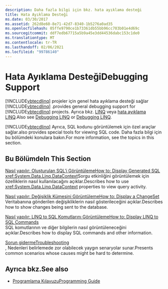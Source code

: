 ```yaml
---
description: Daha fazla bilgi için bkz. hata ayıklama desteği
title: Hata Ayıklama Desteği
ms.date: 03/30/2017
ms.assetid: 262d8e60-8e71-42d7-8340-1b5276a0ad35
ms.openlocfilehash: 05ffe9790ce1b73361db55bb96cc703b01e4d69c
ms.sourcegitcommit: ddf7edb67715a5b9a45e3dd44536dabc153c1de0
ms.translationtype: MT
ms.contentlocale: tr-TR
ms.lasthandoff: 02/06/2021
ms.locfileid: "99786140"
---
```

# <a name="debugging-support"></a><span data-ttu-id="60334-103">Hata Ayıklama Desteği</span><span class="sxs-lookup"><span data-stu-id="60334-103">Debugging Support</span></span>

[!INCLUDE[vbtecdlinq](../../../../../../includes/vbtecdlinq-md.md)] <span data-ttu-id="60334-104">projeler için genel hata ayıklama desteği sağlar [!INCLUDE[vbtecdlinq](../../../../../../includes/vbtecdlinq-md.md)] .</span><span class="sxs-lookup"><span data-stu-id="60334-104">provides general debugging support for [!INCLUDE[vbtecdlinq](../../../../../../includes/vbtecdlinq-md.md)] projects.</span></span>  <span data-ttu-id="60334-105">Ayrıca bkz. [LINQ](/visualstudio/debugger/debugging-linq) veya [hata ayıklama LINQ](/visualstudio/debugger/debugging-linq).</span><span class="sxs-lookup"><span data-stu-id="60334-105">Also see [Debugging LINQ](/visualstudio/debugger/debugging-linq) or [Debugging LINQ](/visualstudio/debugger/debugging-linq).</span></span>  
  
 [!INCLUDE[vbtecdlinq](../../../../../../includes/vbtecdlinq-md.md)] <span data-ttu-id="60334-106">Ayrıca, SQL kodunu görüntülemek için özel araçlar sağlar.</span><span class="sxs-lookup"><span data-stu-id="60334-106">also provides special tools for viewing SQL code.</span></span> <span data-ttu-id="60334-107">Daha fazla bilgi için bu bölümdeki konulara bakın.</span><span class="sxs-lookup"><span data-stu-id="60334-107">For more information, see the topics in this section.</span></span>  
  
## <a name="in-this-section"></a><span data-ttu-id="60334-108">Bu Bölümde</span><span class="sxs-lookup"><span data-stu-id="60334-108">In This Section</span></span>  

 [<span data-ttu-id="60334-109">Nasıl yapılır: Oluşturulan SQL’i Görüntüleme</span><span class="sxs-lookup"><span data-stu-id="60334-109">How to: Display Generated SQL</span></span>](how-to-display-generated-sql.md)  
 <span data-ttu-id="60334-110"><xref:System.Data.Linq.DataContext>Sorgu etkinliğini görüntülemek için özelliklerin nasıl kullanılacağını açıklar.</span><span class="sxs-lookup"><span data-stu-id="60334-110">Describes how to use <xref:System.Data.Linq.DataContext> properties to view query activity.</span></span>  
  
 [<span data-ttu-id="60334-111">Nasıl yapılır: Değişiklik Kümesini Görüntüleme</span><span class="sxs-lookup"><span data-stu-id="60334-111">How to: Display a ChangeSet</span></span>](how-to-display-a-changeset.md)  
 <span data-ttu-id="60334-112">Veritabanına gönderilen değişikliklerin nasıl gösterileceğini açıklar.</span><span class="sxs-lookup"><span data-stu-id="60334-112">Describes how to show changes being sent to the database.</span></span>  
  
 [<span data-ttu-id="60334-113">Nasıl yapılır: LINQ to SQL Komutlarını Görüntüleme</span><span class="sxs-lookup"><span data-stu-id="60334-113">How to: Display LINQ to SQL Commands</span></span>](how-to-display-linq-to-sql-commands.md)  
 <span data-ttu-id="60334-114">SQL komutlarının ve diğer bilgilerin nasıl görüntüleneceğini açıklar.</span><span class="sxs-lookup"><span data-stu-id="60334-114">Describes how to display SQL commands and other information.</span></span>  
  
 [<span data-ttu-id="60334-115">Sorun giderme</span><span class="sxs-lookup"><span data-stu-id="60334-115">Troubleshooting</span></span>](troubleshooting.md)  
 <span data-ttu-id="60334-116">, Nedenleri belirlemede zor olabilecek yaygın senaryolar sunar.</span><span class="sxs-lookup"><span data-stu-id="60334-116">Presents common scenarios whose causes might be hard to determine.</span></span>  
  
## <a name="see-also"></a><span data-ttu-id="60334-117">Ayrıca bkz.</span><span class="sxs-lookup"><span data-stu-id="60334-117">See also</span></span>

- [<span data-ttu-id="60334-118">Programlama Kılavuzu</span><span class="sxs-lookup"><span data-stu-id="60334-118">Programming Guide</span></span>](programming-guide.md)
